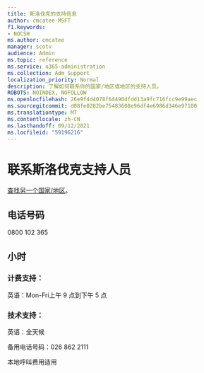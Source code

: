 ```yaml
---
title: 斯洛伐克的支持信息
author: cmcatee-MSFT
f1.keywords:
- NOCSH
ms.author: cmcatee
manager: scotv
audience: Admin
ms.topic: reference
ms.service: o365-administration
ms.collection: Adm_Support
localization_priority: Normal
description: 了解如何联系你的国家/地区或地区的支持人员。
ROBOTS: NOINDEX, NOFOLLOW
ms.openlocfilehash: 26e9f4d4078f64490dfdd13a9fc716fcc9e99aec
ms.sourcegitcommit: d08fe0282be75483608e96df4e6986d346e97180
ms.translationtype: MT
ms.contentlocale: zh-CN
ms.lasthandoff: 09/12/2021
ms.locfileid: "59196216"
---
```

# <a name="contact-support-for-slovakia"></a>联系斯洛伐克支持人员

[查找另一个国家/地区](../../business-video/get-help-support.md)。

## <a name="phone-number"></a>电话号码
0800 102 365

## <a name="hours"></a>小时
### <a name="billing-support"></a>计费支持：

英语：Mon-Fri上午 9 点到下午 5 点

### <a name="technical-support"></a>技术支持：

英语：全天候

备用电话号码：026 862 2111

本地呼叫费用适用
